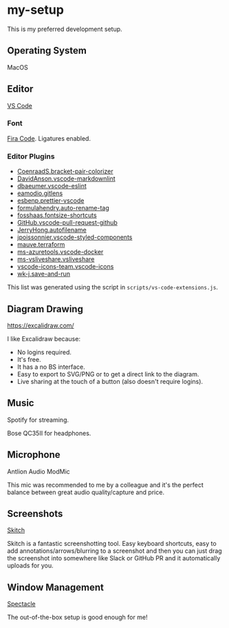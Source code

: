 # my-setup

This is my preferred development setup.

## Operating System

MacOS

## Editor

[VS Code](https://code.visualstudio.com/)

### Font

[Fira Code](https://github.com/tonsky/FiraCode). Ligatures enabled.

### Editor Plugins

- [CoenraadS.bracket-pair-colorizer](https://marketplace.visualstudio.com/items?itemName=CoenraadS.bracket-pair-colorizer)
- [DavidAnson.vscode-markdownlint](https://marketplace.visualstudio.com/items?itemName=DavidAnson.vscode-markdownlint)
- [dbaeumer.vscode-eslint](https://marketplace.visualstudio.com/items?itemName=dbaeumer.vscode-eslint)
- [eamodio.gitlens](https://marketplace.visualstudio.com/items?itemName=eamodio.gitlens)
- [esbenp.prettier-vscode](https://marketplace.visualstudio.com/items?itemName=esbenp.prettier-vscode)
- [formulahendry.auto-rename-tag](https://marketplace.visualstudio.com/items?itemName=formulahendry.auto-rename-tag)
- [fosshaas.fontsize-shortcuts](https://marketplace.visualstudio.com/items?itemName=fosshaas.fontsize-shortcuts)
- [GitHub.vscode-pull-request-github](https://marketplace.visualstudio.com/items?itemName=GitHub.vscode-pull-request-github)
- [JerryHong.autofilename](https://marketplace.visualstudio.com/items?itemName=JerryHong.autofilename)
- [jpoissonnier.vscode-styled-components](https://marketplace.visualstudio.com/items?itemName=jpoissonnier.vscode-styled-components)
- [mauve.terraform](https://marketplace.visualstudio.com/items?itemName=mauve.terraform)
- [ms-azuretools.vscode-docker](https://marketplace.visualstudio.com/items?itemName=ms-azuretools.vscode-docker)
- [ms-vsliveshare.vsliveshare](https://marketplace.visualstudio.com/items?itemName=ms-vsliveshare.vsliveshare)
- [vscode-icons-team.vscode-icons](https://marketplace.visualstudio.com/items?itemName=vscode-icons-team.vscode-icons)
- [wk-j.save-and-run](https://marketplace.visualstudio.com/items?itemName=wk-j.save-and-run)

This list was generated using the script in `scripts/vs-code-extensions.js`.

## Diagram Drawing

<https://excalidraw.com/>

I like Excalidraw because:

- No logins required.
- It's free.
- It has a no BS interface.
- Easy to export to SVG/PNG or to get a direct link to the diagram.
- Live sharing at the touch of a button (also doesn't require logins).

## Music

Spotify for streaming.

Bose QC35II for headphones.

## Microphone

Antlion Audio ModMic

This mic was recommended to me by a colleague and it's the perfect balance between great audio quality/capture and price.

## Screenshots

[Skitch](https://evernote.com/products/skitch)

Skitch is a fantastic screenshotting tool. Easy keyboard shortcuts, easy to add annotations/arrows/blurring to a screenshot and then you can just drag the screenshot into somewhere like Slack or GitHub PR and it automatically uploads for you. 

## Window Management

[Spectacle](https://www.spectacleapp.com/)

The out-of-the-box setup is good enough for me!

